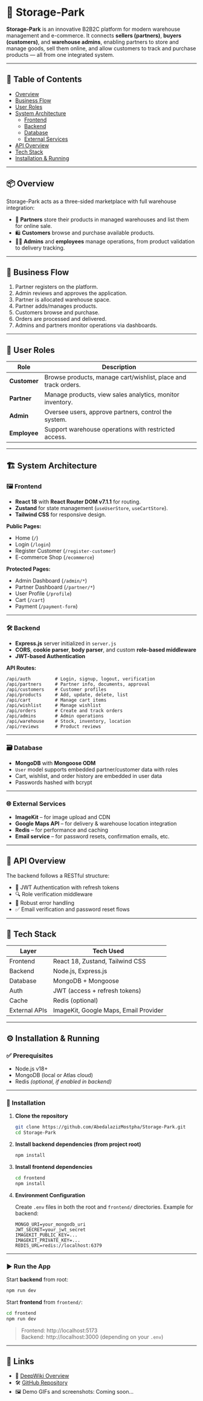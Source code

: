 # 🏢 Storage-Park

**Storage-Park** is an innovative B2B2C platform for modern warehouse management and e-commerce. It connects **sellers (partners)**, **buyers (customers)**, and **warehouse admins**, enabling partners to store and manage goods, sell them online, and allow customers to track and purchase products — all from one integrated system.

---

## 📌 Table of Contents

- [Overview](#-overview)
- [Business Flow](#-business-flow)
- [User Roles](#-user-roles)
- [System Architecture](#%EF%B8%8F-system-architecture)
  - [Frontend](#-frontend)
  - [Backend](#-backend)
  - [Database](#%EF%B8%8F-database)
  - [External Services](#-external-services)
- [API Overview](#-api-overview)
- [Tech Stack](#-tech-stack)
- [Installation & Running](#%EF%B8%8F-installation--running)

---

## 📦 Overview

Storage-Park acts as a three-sided marketplace with full warehouse integration:

- 🧾 **Partners** store their products in managed warehouses and list them for online sale.
- 🛍️ **Customers** browse and purchase available products.
- 🧑‍💼 **Admins** and **employees** manage operations, from product validation to delivery tracking.

---

## 🔁 Business Flow

1. Partner registers on the platform.
2. Admin reviews and approves the application.
3. Partner is allocated warehouse space.
4. Partner adds/manages products.
5. Customers browse and purchase.
6. Orders are processed and delivered.
7. Admins and partners monitor operations via dashboards.

---

## 👥 User Roles

| Role        | Description |
|-------------|-------------|
| **Customer** | Browse products, manage cart/wishlist, place and track orders. |
| **Partner**  | Manage products, view sales analytics, monitor inventory. |
| **Admin**    | Oversee users, approve partners, control the system. |
| **Employee** | Support warehouse operations with restricted access. |

---

## 🏗️ System Architecture

### 🖼️ Frontend

- **React 18** with **React Router DOM v7.1.1** for routing.
- **Zustand** for state management (`useUserStore`, `useCartStore`).
- **Tailwind CSS** for responsive design.

**Public Pages:**
- Home (`/`)
- Login (`/login`)
- Register Customer (`/register-customer`)
- E-commerce Shop (`/ecommerce`)

**Protected Pages:**
- Admin Dashboard (`/admin/*`)
- Partner Dashboard (`/partner/*`)
- User Profile (`/profile`)
- Cart (`/cart`)
- Payment (`/payment-form`)

---

### 🛠️ Backend

- **Express.js** server initialized in `server.js`
- **CORS**, **cookie parser**, **body parser**, and custom **role-based middleware**
- **JWT-based Authentication**

**API Routes:**

```
/api/auth         # Login, signup, logout, verification
/api/partners     # Partner info, documents, approval
/api/customers    # Customer profiles
/api/products     # Add, update, delete, list
/api/cart         # Manage cart items
/api/wishlist     # Manage wishlist
/api/orders       # Create and track orders
/api/admins       # Admin operations
/api/warehouse    # Stock, inventory, location
/api/reviews      # Product reviews
```

---

### 🗃️ Database

- **MongoDB** with **Mongoose ODM**
- `User` model supports embedded partner/customer data with roles
- Cart, wishlist, and order history are embedded in user data
- Passwords hashed with bcrypt

---

### 🌐 External Services

- **ImageKit** – for image upload and CDN
- **Google Maps API** – for delivery & warehouse location integration
- **Redis** – for performance and caching
- **Email service** – for password resets, confirmation emails, etc.

---

## 📡 API Overview

The backend follows a RESTful structure:

- 🔐 JWT Authentication with refresh tokens
- 🔍 Role verification middleware
- 🧪 Robust error handling
- ✅ Email verification and password reset flows

---

## 🧰 Tech Stack

| Layer       | Tech Used |
|-------------|-----------|
| Frontend    | React 18, Zustand, Tailwind CSS |
| Backend     | Node.js, Express.js |
| Database    | MongoDB + Mongoose |
| Auth        | JWT (access + refresh tokens) |
| Cache       | Redis (optional) |
| External APIs | ImageKit, Google Maps, Email Provider |

---

## ⚙️ Installation & Running

### ✅ Prerequisites
- Node.js v18+
- MongoDB (local or Atlas cloud)
- Redis *(optional, if enabled in backend)*

---

### 🔧 Installation

1. **Clone the repository**
   ```bash
   git clone https://github.com/AbedalazizMostpha/Storage-Park.git
   cd Storage-Park
   ```

2. **Install backend dependencies (from project root)**
   ```bash
   npm install
   ```

3. **Install frontend dependencies**
   ```bash
   cd frontend
   npm install
   ```

4. **Environment Configuration**

   Create `.env` files in both the root and `frontend/` directories. Example for backend:
   ```env
   MONGO_URI=your_mongodb_uri
   JWT_SECRET=your_jwt_secret
   IMAGEKIT_PUBLIC_KEY=...
   IMAGEKIT_PRIVATE_KEY=...
   REDIS_URL=redis://localhost:6379
   ```

---

### ▶️ Run the App

Start **backend** from root:
```bash
npm run dev
```

Start **frontend** from `frontend/`:
```bash
cd frontend
npm run dev
```

> Frontend: http://localhost:5173  
> Backend: http://localhost:3000 (depending on your `.env`)

---

## 🔗 Links

- 🔗 [DeepWiki Overview](https://deepwiki.com/AbedalazizMostpha/Storage-Park)
- 🛠️ [GitHub Repository](https://github.com/AbedalazizMostpha/Storage-Park)
- 🖼️ Demo GIFs and screenshots: Coming soon...
